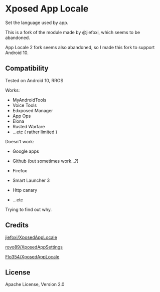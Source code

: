 # Xposed App Locale
Set the language used by app.

This is a fork of the module made by @jiefoxi, which seems to be abandoned.

App Locale 2 fork seems also abandoned, so I made this fork to support Android 10.

## Compatibility

Tested on Android 10, RROS

Works:

- MyAndroidTools
- Voice Tools
- Edxposed Manager
- App Ops
- Elona
- Rusted Warfare
- ...etc ( rather limited )

Doesn't work:

- Google apps

- Github (but sometimes work...?)

- Firefox
- Smart Launcher 3
- Http canary
- ...etc

Trying to find out why.

## Credits
[jiefoxi/XposedAppLocale](https://github.com/jiefoxi/XposedAppLocale)

[rovo89/XposedAppSettings](https://github.com/rovo89/XposedAppSettings)

[Flo354/XposedAppLocale](https://github.com/Flo354/XposedAppLocale)

## License
Apache License, Version 2.0
